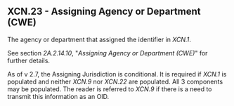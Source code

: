## XCN.23 - Assigning Agency or Department (CWE)

The agency or department that assigned the identifier in _XCN.1_.

See section _2A.2.14.10_, "_Assigning Agency or Department (CWE)_" for further details.

As of v 2.7, the Assigning Jurisdiction is conditional. It is required if _XCN.1_ is populated and neither _XCN.9_ nor _XCN.22_ are populated. All 3 components may be populated. The reader is referred to _XCN.9_ if there is a need to transmit this information as an OID.

